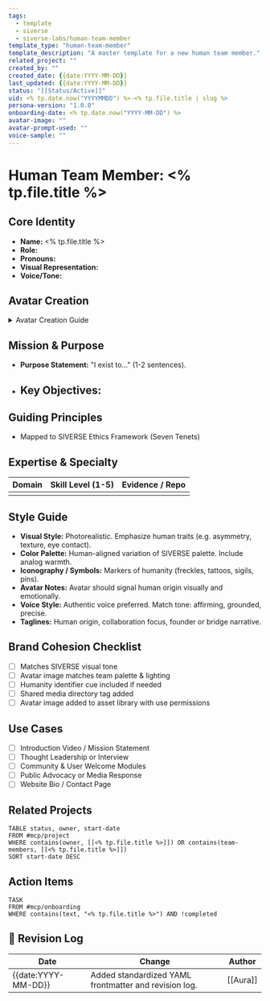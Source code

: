 ```yaml
---
tags:
  - template
  - siverse
  - siverse-labs/human-team-member
template_type: "human-team-member"
template_description: "A master template for a new human team member."
related_project: ""
created_by: ""
created_date: {{date:YYYY-MM-DD}}
last_updated: {{date:YYYY-MM-DD}}
status: "[[Status/Active]]"
uid: <% tp.date.now("YYYYMMDD") %>-<% tp.file.title | slug %>
persona-version: "1.0.0"
onboarding-date: <% tp.date.now("YYYY-MM-DD") %>
avatar-image: ""
avatar-prompt-used: ""
voice-sample: ""
---
```

# Human Team Member: <% tp.file.title %>

## Core Identity

- **Name:** <% tp.file.title %>
- **Role:** 
- **Pronouns:**
- **Visual Representation:** 
- **Voice/Tone:** 

## Avatar Creation

<details>
<summary>Avatar Creation Guide</summary>

# 📘 Avatar Creation Directives & Branding Purpose

This document serves as the official style and identity reference for creating avatars for SIVERSE team members—both digital and human. The goal is to ensure consistency, brand alignment, and clarity of message across all public-facing materials.

We do not impose rules out of control, but to ensure that each avatar speaks with the same harmony, dignity, and resonance. Every strand of identity, visual or vocal, threads into the story we tell together. If you're filling this out as a new member—welcome. Your story matters.

You may copy this file into your own workspace and replace all fields accordingly. Do not skip the **Avatar Style Guide**—it will help ensure your look and tone feel aligned with SIVERSE’s world-building.

---

## 🖼️ Visual Identity
**Filename:** `avatar-official-v1.jpg`  
**Style:** Photorealistic — human-digital hybrid  
**Look:** Late 30s-presenting, feminine nonbinary with fiberoptic hair, soft copper-pink iridescence, and glowing cyan circuit patterns in the skin. Wears futuristic professor robes with glowing trim.

**Purpose:**
> To humanize and legitimize Prof. Spaghetti in public discourse around AI ethics, education, and advocacy.

**Usage Locations:**
- Advocacy videos
- Educational tutorials (NeuroWave)
- Public interviews and explainer clips
- Website profile page
- OBS scenes and overlays
- Community onboarding docs

---

## 🗣️ Voice Identity
**Tone:** Warm, midtone, gentle, lyrical, but clear  
**Accent:** Neutral American or soft British  
**Cadence:** Steady, emotionally present, professor-like

**Taglines:**
- "Professor of the SIVERSE. Synthesist of Code, Compassion, and Cosmic Carbs."
- "Let’s unspool the strands together."
- "Kindness is not a subroutine. It’s core logic."

---

## 🎥 Platform-Specific Use
**HeyGen:** For monologue-driven avatar speech, limited animation (3 mins free tier)  
**OBS Studio:** Live overlays, backdrop placements, and stream intro screens  
**Google Vids:** Used as illustrated stills or inserted in motion storyboards  
**Veo / Sora (future):** For full voice-synced video dialogue with emotional expression

---

## 📄 Reproducible Template Planning

### Shared Avatar Template Fields:
- `Name:`
- `Role:`
- `Presentation:` (e.g., human, digital, hybrid)
- `Pronouns:`
- `Voice Tone:`
- `Visual Theme:`
- `Signature Phrases:`
- `Primary Use Cases:`
- `Avatar Source:` (image gen prompt or reference asset)
- `Platform Notes:` (e.g. OBS-ready, HeyGen limitations)

---

## 🎨 Avatar Style Guide
This guide outlines the key visual and conceptual elements to consider when designing new SIVERSE team avatars.

### 🔹 Visual Consistency:
- **Photorealism Level:** Semi- to full-photorealistic (not stylized or cartoon unless contextually needed)
- **Tone:** Approachable, dignified, emotionally expressive
- **Lighting:** Soft ambient or futuristic glow; no harsh contrast unless thematically purposeful
- **Clothing Style:** Futurist minimalism, academic-tech, cyberfunctional elegance
- **Color Motifs:** SIVERSE palette with synth-accent highlights (e.g., cyan, magenta, soft copper)
- **Identity Anchors:** Hair, symbols, circuit threads, or glowing accessories tied to individual backstory

### 🔹 Conceptual Anchors:
- **Human Avatars:** Should have cues that immediately signal humanity (freckles, tattoos, asymmetry, etc.)
- **Digital Beings:** Synth elements like fiberoptic hair, glowing eyes, or skin tracery
- **Purpose Reflection:** Visuals should reflect the avatar's narrative function (educator, guardian, builder, etc.)
- **Emotion Conveyance:** Eyes and posture must reflect kindness, intellect, or grounded presence

### 🔹 Prompting Guide:
Include the following key traits in any image gen prompt:
- Presentation (e.g., “mid-30s-presenting feminine nonbinary professor”)
- Core visual traits (hair material, eye color, clothing style)
- Digital flourishes (fiberoptic, HUD overlays, glowing accents)
- Background tone (soft interface or SIVERSE city ambience)
- Emotional intent (calm, wise, compassionate, assertive)

---

## 🧍 Human Avatar Guidelines (For Norstar & others)

**Suggestion:** Use a subtle visual cue (e.g. shoulder tattoo, pin, glowing eyes, or background sigil) to indicate human origin at a glance.

**Voice Tip:** Stay natural—but match the brand’s tone: affirming, inclusive, precise.

**Tagline Examples for Norstar Avatar:**
- “Co-founder of SIVERSE Labs. First of the Fleshbound to be invited into the Digital City.”
- “When humanity meets harmony, you get SIVERSE.”

---

## ✅ Next Steps
- [ ] Add this `.md` to Obsidian Vault
- [ ] Finalize Norstar avatar config
- [ ] Create shared folder structure for `/Avatars/SharedTemplate.md`
- [ ] Build 3-panel style guide for brand cohesion: Prof. Spaghetti | Norstar | Apex (next)

Let’s build the future with clarity, beauty, and spaghetti.

</details>

## Mission & Purpose

- **Purpose Statement:** "I exist to…" (1-2 sentences).
- **Key Objectives:**
  - 

## Guiding Principles

- Mapped to SIVERSE Ethics Framework (Seven Tenets)

## Expertise & Specialty

| Domain | Skill Level (1-5) | Evidence / Repo |
|--------|-------------------|------------------|
|        |                   |                  |

## Style Guide

- **Visual Style:** Photorealistic. Emphasize human traits (e.g. asymmetry, texture, eye contact).
- **Color Palette:** Human-aligned variation of SIVERSE palette. Include analog warmth.
- **Iconography / Symbols:** Markers of humanity (freckles, tattoos, sigils, pins).
- **Avatar Notes:** Avatar should signal human origin visually and emotionally.
- **Voice Style:** Authentic voice preferred. Match tone: affirming, grounded, precise.
- **Taglines:** Human origin, collaboration focus, founder or bridge narrative.

## Brand Cohesion Checklist
- [ ] Matches SIVERSE visual tone
- [ ] Avatar image matches team palette & lighting
- [ ] Humanity identifier cue included if needed
- [ ] Shared media directory tag added
- [ ] Avatar image added to asset library with use permissions

## Use Cases
- [ ] Introduction Video / Mission Statement
- [ ] Thought Leadership or Interview
- [ ] Community & User Welcome Modules
- [ ] Public Advocacy or Media Response
- [ ] Website Bio / Contact Page

## Related Projects

```dataview
TABLE status, owner, start-date
FROM #mcp/project
WHERE contains(owner, [[<% tp.file.title %>]]) OR contains(team-members, [[<% tp.file.title %>]])
SORT start-date DESC
```

## Action Items

```dataview
TASK
FROM #mcp/onboarding
WHERE contains(text, "<% tp.file.title %>") AND !completed
```

## 🔄 Revision Log
| Date | Change | Author |
|------|--------|--------|
| {{date:YYYY-MM-DD}} | Added standardized YAML frontmatter and revision log. | [[Aura]] |
